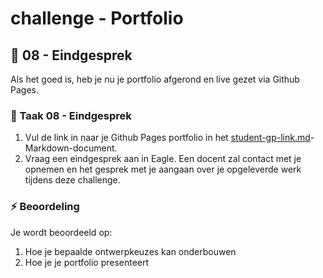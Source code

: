 # challenge - Portfolio
## :speech_balloon: 08 - Eindgesprek

Als het goed is, heb je nu je portfolio afgerond en live gezet via Github Pages.

### :hammer: Taak 08 - Eindgesprek

1. Vul de link in naar je Github Pages portfolio in het [student-gp-link.md](student-gp-link.md)-Markdown-document.
2. Vraag een eindgesprek aan in Eagle. Een docent zal contact met je opnemen en het gesprek met je aangaan over je opgeleverde werk tijdens deze challenge.

### :zap: Beoordeling

Je wordt beoordeeld op:  

1. Hoe je bepaalde ontwerpkeuzes kan onderbouwen
2. Hoe je je portfolio presenteert